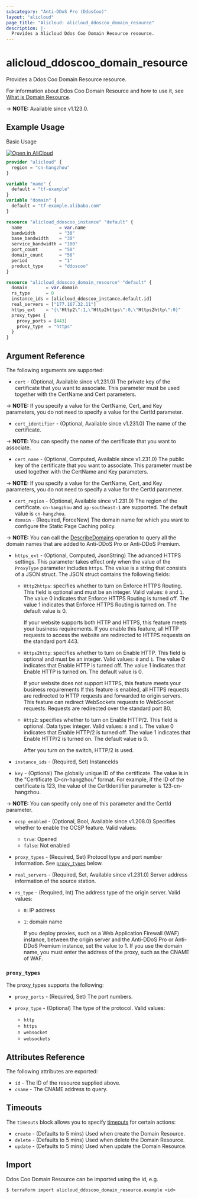 ```yaml
---
subcategory: "Anti-DDoS Pro (DdosCoo)"
layout: "alicloud"
page_title: "Alicloud: alicloud_ddoscoo_domain_resource"
description: |-
  Provides a Alicloud Ddos Coo Domain Resource resource.
---
```


# alicloud_ddoscoo_domain_resource

Provides a Ddos Coo Domain Resource resource.



For information about Ddos Coo Domain Resource and how to use it, see [What is Domain Resource](https://www.alibabacloud.com/help/en/anti-ddos/anti-ddos-pro-and-premium/developer-reference/api-ddoscoo-2020-01-01-createdomainresource).

-> **NOTE:** Available since v1.123.0.

## Example Usage

Basic Usage

<div style="display: block;margin-bottom: 40px;"><div class="oics-button" style="float: right;position: absolute;margin-bottom: 10px;">
  <a href="https://api.aliyun.com/api-tools/terraform?resource=alicloud_ddoscoo_domain_resource&exampleId=cbaf9f64-f225-12d7-8c6c-154da65567f031b7f251&activeTab=example&spm=docs.r.ddoscoo_domain_resource.0.cbaf9f64f2&intl_lang=EN_US" target="_blank">
    <img alt="Open in AliCloud" src="https://img.alicdn.com/imgextra/i1/O1CN01hjjqXv1uYUlY56FyX_!!6000000006049-55-tps-254-36.svg" style="max-height: 44px; max-width: 100%;">
  </a>
</div></div>

```terraform
provider "alicloud" {
  region = "cn-hangzhou"
}

variable "name" {
  default = "tf-example"
}
variable "domain" {
  default = "tf-example.alibaba.com"
}

resource "alicloud_ddoscoo_instance" "default" {
  name              = var.name
  bandwidth         = "30"
  base_bandwidth    = "30"
  service_bandwidth = "100"
  port_count        = "50"
  domain_count      = "50"
  period            = "1"
  product_type      = "ddoscoo"
}

resource "alicloud_ddoscoo_domain_resource" "default" {
  domain       = var.domain
  rs_type      = 0
  instance_ids = [alicloud_ddoscoo_instance.default.id]
  real_servers = ["177.167.32.11"]
  https_ext    = "{\"Http2\":1,\"Http2https\":0,\"Https2http\":0}"
  proxy_types {
    proxy_ports = [443]
    proxy_type  = "https"
  }
}
```

## Argument Reference

The following arguments are supported:
* `cert` - (Optional, Available since v1.231.0) The private key of the certificate that you want to associate. This parameter must be used together with the CertName and Cert parameters.

-> **NOTE:**   If you specify a value for the CertName, Cert, and Key parameters, you do not need to specify a value for the CertId parameter.

* `cert_identifier` - (Optional, Available since v1.231.0) The name of the certificate.

-> **NOTE:**   You can specify the name of the certificate that you want to associate.

* `cert_name` - (Optional, Computed, Available since v1.231.0) The public key of the certificate that you want to associate. This parameter must be used together with the CertName and Key parameters.

-> **NOTE:**   If you specify a value for the CertName, Cert, and Key parameters, you do not need to specify a value for the CertId parameter.

* `cert_region` - (Optional, Available since v1.231.0) The region of the certificate. `cn-hangzhou` and `ap-southeast-1` are supported. The default value is `cn-hangzhou`. 
* `domain` - (Required, ForceNew) The domain name for which you want to configure the Static Page Caching policy.

-> **NOTE:**  You can call the [DescribeDomains](https://www.alibabacloud.com/help/en/doc-detail/91724.html) operation to query all the domain names that are added to Anti-DDoS Pro or Anti-DDoS Premium.

* `https_ext` - (Optional, Computed, JsonString) The advanced HTTPS settings. This parameter takes effect only when the value of the `ProxyType` parameter includes `https`. The value is a string that consists of a JSON struct. The JSON struct contains the following fields:

  - `Http2https`: specifies whether to turn on Enforce HTTPS Routing. This field is optional and must be an integer. Valid values: `0` and `1`. The value 0 indicates that Enforce HTTPS Routing is turned off. The value 1 indicates that Enforce HTTPS Routing is turned on. The default value is 0.

    If your website supports both HTTP and HTTPS, this feature meets your business requirements. If you enable this feature, all HTTP requests to access the website are redirected to HTTPS requests on the standard port 443.

  - `Https2http`: specifies whether to turn on Enable HTTP. This field is optional and must be an integer. Valid values: `0` and `1`. The value 0 indicates that Enable HTTP is turned off. The value 1 indicates that Enable HTTP is turned on. The default value is 0.

    If your website does not support HTTPS, this feature meets your business requirements If this feature is enabled, all HTTPS requests are redirected to HTTP requests and forwarded to origin servers. This feature can redirect WebSockets requests to WebSocket requests. Requests are redirected over the standard port 80.

  - `Http2`: specifies whether to turn on Enable HTTP/2. This field is optional. Data type: integer. Valid values: `0` and `1`. The value 0 indicates that Enable HTTP/2 is turned off. The value 1 indicates that Enable HTTP/2 is turned on. The default value is 0.

    After you turn on the switch, HTTP/2 is used.
* `instance_ids` - (Required, Set) InstanceIds
* `key` - (Optional) The globally unique ID of the certificate. The value is in the "Certificate ID-cn-hangzhou" format. For example, if the ID of the certificate is 123, the value of the CertIdentifier parameter is 123-cn-hangzhou.

-> **NOTE:**   You can specify only one of this parameter and the CertId parameter.

* `ocsp_enabled` - (Optional, Bool, Available since v1.208.0) Specifies whether to enable the OCSP feature. Valid values:
  - `true`: Opened
  - `false`: Not enabled
* `proxy_types` - (Required, Set) Protocol type and port number information. See [`proxy_types`](#proxy_types) below.
* `real_servers` - (Required, Set, Available since v1.231.0) Server address information of the source station.
* `rs_type` - (Required, Int) The address type of the origin server. Valid values:

  - `0`: IP address

  - `1`: domain name

    If you deploy proxies, such as a Web Application Firewall (WAF) instance, between the origin server and the Anti-DDoS Pro or Anti-DDoS Premium instance, set the value to 1. If you use the domain name, you must enter the address of the proxy, such as the CNAME of WAF.

### `proxy_types`

The proxy_types supports the following:
* `proxy_ports` - (Required, Set) The port numbers.
* `proxy_type` - (Optional) The type of the protocol. Valid values:

  - `http`
  - `https`
  - `websocket`
  - `websockets`

## Attributes Reference

The following attributes are exported:
* `id` - The ID of the resource supplied above.
* `cname` - The CNAME address to query.

## Timeouts

The `timeouts` block allows you to specify [timeouts](https://www.terraform.io/docs/configuration-0-11/resources.html#timeouts) for certain actions:
* `create` - (Defaults to 5 mins) Used when create the Domain Resource.
* `delete` - (Defaults to 5 mins) Used when delete the Domain Resource.
* `update` - (Defaults to 5 mins) Used when update the Domain Resource.

## Import

Ddos Coo Domain Resource can be imported using the id, e.g.

```shell
$ terraform import alicloud_ddoscoo_domain_resource.example <id>
```